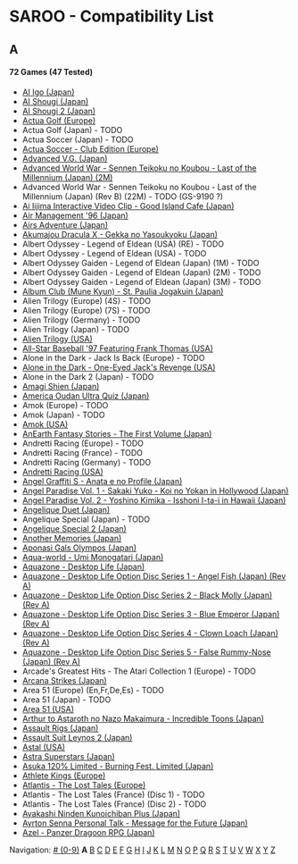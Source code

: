 # SAROO - Compatibility List

## A

#### 72 Games (47 Tested)

- [AI Igo (Japan)](../../../Regions/Retails/Japan/T-17601G/01/README.md)
- [AI Shougi (Japan)](../../../Regions/Retails/Japan/T18602G/01/README.md)
- [AI Shougi 2 (Japan)](../../../Regions/Retails/Japan/T-17602G/01/README.md)
- [Actua Golf (Europe)](../../../Regions/Retails/Europe/T-12302H/01/README.md)
- Actua Golf (Japan) - TODO
- Actua Soccer (Japan) - TODO
- [Actua Soccer - Club Edition (Europe)](../../../Regions/Retails/Europe/T-12305H/01/README.md)
- [Advanced V.G. (Japan)](../../../Regions/Retails/Japan/T-32501G/01/README.md)
- [Advanced World War - Sennen Teikoku no Koubou - Last of the Millennium (Japan) (2M)](../../../Regions/Retails/Japan/GS-9087/01/README.md)
- Advanced World War - Sennen Teikoku no Koubou - Last of the Millennium (Japan) (Rev B) (22M) - TODO (GS-9190 ?)
- [Ai Iijima Interactive Video Clip - Good Island Cafe (Japan)](../../../Regions/Retails/Japan/T-25201G/01/README.md)
- [Air Management '96 (Japan)](../../../Regions/Retails/Japan/T-7611G/01/README.md)
- [Airs Adventure (Japan)](../../../Regions/Retails/Japan/T-20301G/01/README.md)
- [Akumajou Dracula X - Gekka no Yasoukyoku (Japan)](../../../Regions/Retails/Japan/T-9527G/README.md)
- Albert Odyssey - Legend of Eldean (USA) (RE) - TODO
- Albert Odyssey - Legend of Eldean (USA) - TODO
- Albert Odyssey Gaiden - Legend of Eldean (Japan) (1M) - TODO
- Albert Odyssey Gaiden - Legend of Eldean (Japan) (2M) - TODO
- Albert Odyssey Gaiden - Legend of Eldean (Japan) (3M) - TODO
- [Album Club (Mune Kyun) - St. Paulia Jogakuin (Japan)](../../../Regions/Retails/Japan/T-21903G/01/README.md)
- Alien Trilogy (Europe) (4S) - TODO
- Alien Trilogy (Europe) (7S) - TODO
- Alien Trilogy (Germany) - TODO
- Alien Trilogy (Japan) - TODO
- [Alien Trilogy (USA)](../../../Regions/Retails/USA/T-8113H/01/README.md)
- [All-Star Baseball '97 Featuring Frank Thomas (USA)](../../../Regions/Retails/USA/T-8150H/01/README.md)
- Alone in the Dark - Jack Is Back (Europe) - TODO
- [Alone in the Dark - One-Eyed Jack's Revenge (USA)](../../../Regions/Retails/USA/T-29401H/01/README.md)
- Alone in the Dark 2 (Japan) - TODO
- [Amagi Shien (Japan)](../../../Regions/Retails/Japan/T-1513G/README.md)
- [America Oudan Ultra Quiz (Japan)](../../../Regions/Retails/Japan/T-6004G/01/README.md)
- Amok (Europe) - TODO
- Amok (Japan) - TODO
- [Amok (USA)](../../../Regions/Retails/USA/MK-81064/01/README.md)
- [AnEarth Fantasy Stories - The First Volume (Japan)](../../../Regions/Retails/Japan/T-27801G/01/README.md)
- Andretti Racing (Europe) - TODO
- Andretti Racing (France) - TODO
- Andretti Racing (Germany) - TODO
- [Andretti Racing (USA)](../../../Regions/Retails/USA/T-5020H/01/README.md)
- [Angel Graffiti S - Anata e no Profile (Japan)](../../../Regions/Retails/Japan/T-7308G/01/README.md)
- [Angel Paradise Vol. 1 - Sakaki Yuko - Koi no Yokan in Hollywood (Japan)](../../../Regions/Retails/Japan/T-2403G/01/README.md)
- [Angel Paradise Vol. 2 - Yoshino Kimika - Isshoni I-ta-i in Hawaii (Japan)](../../../Regions/Retails/Japan/T-2405G/01/README.md)
- [Angelique Duet (Japan)](../../../Regions/Retails/Japan/T-7662G/01/README.md)
- Angelique Special (Japan) - TODO
- [Angelique Special 2 (Japan)](../../../Regions/Retails/Japan/T-7627G/01/README.md)
- [Another Memories (Japan)](../../../Regions/Retails/Japan/T-38001G/01/README.md)
- [Aponasi Gals Olympos (Japan)](../../../Regions/Retails/Japan/T-4304G/01/README.md)
- [Aqua-world - Umi Monogatari (Japan)](../../../Regions/Retails/Japan/T-30301G/01/README.md)
- [Aquazone - Desktop Life (Japan)](../../../Regions/Retails/Japan/T-24001G/01/README.md)
- [Aquazone - Desktop Life Option Disc Series 1 - Angel Fish (Japan) (Rev A)](../../../Regions/Retails/Japan/T-24002G/01/README.md)
- [Aquazone - Desktop Life Option Disc Series 2 - Black Molly (Japan) (Rev A)](../../../Regions/Retails/Japan/T-24003G/01/README.md)
- [Aquazone - Desktop Life Option Disc Series 3 - Blue Emperor (Japan) (Rev A)](../../../Regions/Retails/Japan/T-24004G/01/README.md)
- [Aquazone - Desktop Life Option Disc Series 4 - Clown Loach (Japan) (Rev A)](../../../Regions/Retails/Japan/T-24005G/01/README.md)
- [Aquazone - Desktop Life Option Disc Series 5 - False Rummy-Nose (Japan) (Rev A)](../../../Regions/Retails/Japan/T-24006G/01/README.md)
- Arcade's Greatest Hits - The Atari Collection 1 (Europe) - TODO
- [Arcana Strikes (Japan)](../../../Regions/Retails/Japan/T-10311G/01/README.md)
- Area 51 (Europe) (En,Fr,De,Es) - TODO
- Area 51 (Japan) - TODO
- [Area 51 (USA)](../../../Regions/Retails/USA/T-9705H/01/README.md)
- [Arthur to Astaroth no Nazo Makaimura - Incredible Toons (Japan) ](../../../Regions/Retails/Japan/T-1209G/01/README.md)
- [Assault Rigs (Japan)](../../../Regions/Retails/Japan/T-18606G/01/README.md)
- [Assault Suit Leynos 2 (Japan) ](../../../Regions/Retails/Japan/T-2501G/01/README.md)
- [Astal (USA)](../../../Regions/Retails/USA/MK-81019/01/README.md)
- [Astra Superstars (Japan) ](../../../Regions/Retails/Japan/T-1521G/01/README.md)
- [Asuka 120% Limited - Burning Fest. Limited (Japan)](../../../Regions/Retails/Japan/T-16708G/01/README.md)
- [Athlete Kings (Europe)](../../../Regions/Retails/Europe/MK-81115/01/README.md)
- [Atlantis - The Lost Tales (Europe)](../../../Regions/Retails/Europe/MK-8109150/01/README.md)
- Atlantis - The Lost Tales (France) (Disc 1) - TODO
- Atlantis - The Lost Tales (France) (Disc 2) - TODO
- [Ayakashi Ninden Kunoichiban Plus (Japan)](../../../Regions/Retails/Japan/T-21512G/01/README.md)
- [Ayrton Senna Personal Talk - Message for the Future (Japan)](../../../Regions/Retails/Japan/GS-9020/01/README.md)
- [Azel - Panzer Dragoon RPG (Japan)](../../../Regions/Retails/Japan/GS-9076/01/README.md)

Navigation:
[# (0-9)](./09.md) **A** [B](./B.md) [C](./C.md) [D](./D.md) [E](./E.md) [F](./F.md) [G](./G.md) [H](./H.md) [I](./I.md) [J](./J.md) [K](./K.md) [L](./L.md) [M](./M.md) [N](./N.md) [O](./O.md) [P](./P.md) [Q](./Q.md) [R](./R.md) [S](./S.md) [T](./T.md) [U](./U.md) [V](./V.md) [W](./W.md) [X](./X.md) [Y](./Y.md) [Z](./Z.md)
